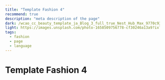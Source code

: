 ```yaml
---
title: "Template Fashion 4"
recommend: true
description: "meta description of the page"
dark: /wcao_cc_beauty_template_ja_Blog_3_full_true_Nest_Hub_Max_9770c93f62.webp
light: https://images.unsplash.com/photo-1658509756778-cf30246a13a9?ixlib=rb-1.2.1&ixid=MnwxMjA3fDB8MHx0b3BpYy1mZWVkfDE0fFM0TUtMQXNCQjc0fHxlbnwwfHx8fA%3D%3D&auto=format&fit=crop&w=500&q=60
tags:
  - fashion
  - page
  - language
---
```


# Template Fashion 4
